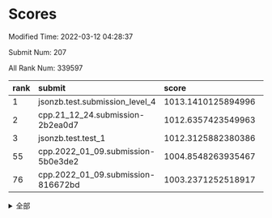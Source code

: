 # Scores

Modified Time: 2022-03-12 04:28:37

Submit Num: 207

All Rank Num: 339597

| rank |               submit               |       score        |       sigma        | pk_num |
| :--- | :--------------------------------- | :----------------- | :----------------- | :----- |
| 1    | jsonzb.test.submission_level_4     | 1013.1410125894996 | 0.8380219751882576 | 6561   |
| 2    | cpp.21_12_24.submission-2b2ea0d7   | 1012.6357423549963 | 0.8015929415031888 | 6558   |
| 3    | jsonzb.test.test_1                 | 1012.3125882380386 | 0.795738510957049  | 6563   |
| 55   | cpp.2022_01_09.submission-5b0e3de2 | 1004.8548263935467 | 0.7154448482343266 | 6561   |
| 76   | cpp.2022_01_09.submission-816672bd | 1003.2371252518917 | 0.7165242797664847 | 6559   |


<details>
<summary>全部</summary>

| rank |                 submit                 |       score        |       sigma        | pk_num |
| :--- | :------------------------------------- | :----------------- | :----------------- | :----- |
| 1    | jsonzb.test.submission_level_4         | 1013.1410125894996 | 0.8380219751882576 | 6561   |
| 2    | cpp.21_12_24.submission-2b2ea0d7       | 1012.6357423549963 | 0.8015929415031888 | 6558   |
| 3    | jsonzb.test.test_1                     | 1012.3125882380386 | 0.795738510957049  | 6563   |
| 4    | gobigger.level_3.submission_level_3_6  | 1011.8190580062535 | 0.7755763705982062 | 6567   |
| 5    | gobigger.level_3.submission_level_3_36 | 1011.6663810857053 | 0.7817651333532728 | 6567   |
| 6    | gobigger.level_3.submission_level_3_3  | 1011.5441025270529 | 0.757439761854917  | 6559   |
| 7    | gobigger.level_3.submission_level_3_42 | 1011.1459400325638 | 0.7853978730760658 | 6564   |
| 8    | gobigger.level_3.submission_level_3_20 | 1011.1446350374764 | 0.7911212734246243 | 6560   |
| 9    | gobigger.level_3.submission_level_3_48 | 1011.0997326457416 | 0.7794882082821974 | 6558   |
| 10   | gobigger.level_3.submission_level_3_34 | 1011.0463256632396 | 0.7679357131931666 | 6560   |
| 11   | gobigger.level_3.submission_level_3_5  | 1011.0342184741855 | 0.7611354135409635 | 6564   |
| 12   | gobigger.level_3.submission_level_3_37 | 1010.8218445925085 | 0.7815193179305233 | 6565   |
| 13   | gobigger.level_3.submission_level_3_30 | 1010.7587059889777 | 0.7858869611108833 | 6560   |
| 14   | gobigger.level_3.submission_level_3_7  | 1010.6535744050943 | 0.7875912289946272 | 6564   |
| 15   | gobigger.level_3.submission_level_3_47 | 1010.6086523837532 | 0.7599939656545933 | 6564   |
| 16   | gobigger.level_3.submission_level_3_2  | 1010.4460500961562 | 0.7648447053691622 | 6562   |
| 17   | gobigger.level_3.submission_level_3_18 | 1010.3249914770853 | 0.7517072361531881 | 6562   |
| 18   | gobigger.level_3.submission_level_3_1  | 1010.3089704417733 | 0.7563963760154209 | 6564   |
| 19   | gobigger.level_3.submission_level_3_16 | 1010.2652336240283 | 0.7434713229849604 | 6557   |
| 20   | gobigger.level_3.submission_level_3_31 | 1010.2111079232031 | 0.7455361170378014 | 6563   |
| 21   | gobigger.level_3.submission_level_3_39 | 1010.1666227892168 | 0.7714905266345792 | 6558   |
| 22   | gobigger.level_3.submission_level_3_17 | 1010.1588198061561 | 0.7643218121211771 | 6563   |
| 23   | gobigger.level_3.submission_level_3_22 | 1010.1550128442686 | 0.7530157054928327 | 6559   |
| 24   | gobigger.level_3.submission_level_3_43 | 1010.1475812998152 | 0.7692327384463475 | 6565   |
| 25   | gobigger.level_3.submission_level_3_23 | 1010.108969475957  | 0.7693608310188563 | 6563   |
| 26   | gobigger.level_3.submission_level_3_41 | 1010.0859615514393 | 0.7719442831790926 | 6563   |
| 27   | gobigger.level_3.submission_level_3_10 | 1010.0762803510884 | 0.7481642241924376 | 6562   |
| 28   | gobigger.level_3.submission_level_3_46 | 1010.0408861050075 | 0.7632637578048487 | 6566   |
| 29   | gobigger.level_3.submission_level_3_45 | 1010.0361831237515 | 0.7554675254150451 | 6566   |
| 30   | gobigger.level_3.submission_level_3_44 | 1010.008969923781  | 0.7739753209375723 | 6563   |
| 31   | gobigger.level_3.submission_level_3_25 | 1010.0063709622467 | 0.7745530057997155 | 6559   |
| 32   | gobigger.level_3.submission_level_3_33 | 1009.9988939925244 | 0.7563499763988348 | 6567   |
| 33   | gobigger.level_3.submission_level_3_0  | 1009.9879569895189 | 0.7504280837531397 | 6562   |
| 34   | gobigger.level_3.submission_level_3_38 | 1009.9760927335938 | 0.744266095878825  | 6556   |
| 35   | gobigger.level_3.submission_level_3_21 | 1009.947074201411  | 0.7499312271448255 | 6561   |
| 36   | gobigger.level_3.submission_level_3_12 | 1009.921471143934  | 0.7315062797332784 | 6559   |
| 37   | gobigger.level_3.submission_level_3_35 | 1009.9083741775489 | 0.7745410283120855 | 6564   |
| 38   | gobigger.level_3.submission_level_3_11 | 1009.8886577188688 | 0.7465959145951643 | 6564   |
| 39   | gobigger.level_3.submission_level_3_40 | 1009.8187871424368 | 0.7848798911437366 | 6560   |
| 40   | gobigger.level_3.submission_level_3_28 | 1009.8026103847108 | 0.7577145764770937 | 6565   |
| 41   | gobigger.level_3.submission_level_3_26 | 1009.6828978043886 | 0.7444081278441368 | 6560   |
| 42   | gobigger.level_3.submission_level_3_32 | 1009.6746448795606 | 0.7467338903194092 | 6561   |
| 43   | gobigger.level_3.submission_level_3_19 | 1009.5265395761216 | 0.7688497932092465 | 6566   |
| 44   | gobigger.level_3.submission_level_3_13 | 1009.5210548893771 | 0.7539191139268903 | 6564   |
| 45   | gobigger.level_3.submission_level_3_14 | 1009.4423121453594 | 0.7832017643571316 | 6566   |
| 46   | gobigger.level_3.submission_level_3_49 | 1009.4356472750746 | 0.7537963948673104 | 6566   |
| 47   | gobigger.level_3.submission_level_3_24 | 1009.2526299177428 | 0.7492534300354906 | 6560   |
| 48   | gobigger.level_3.submission_level_3_27 | 1009.1920890210092 | 0.7413684255619776 | 6561   |
| 49   | gobigger.level_3.submission_level_3_9  | 1009.1140156723776 | 0.7331445872913873 | 6558   |
| 50   | gobigger.level_3.submission_level_3_15 | 1008.9052262636051 | 0.739317976925725  | 6560   |
| 51   | gobigger.level_3.submission_level_3_29 | 1008.6339998333043 | 0.7358231117819842 | 6561   |
| 52   | gobigger.level_3.submission_level_3_8  | 1008.5749519657655 | 0.7649647175228329 | 6561   |
| 53   | gobigger.level_3.submission_level_3_4  | 1007.9111999417612 | 0.7611218141001203 | 6561   |
| 54   | gobigger.level_1.submission_level_1_28 | 1004.9926759332743 | 0.7285616897607601 | 6555   |
| 55   | cpp.2022_01_09.submission-5b0e3de2     | 1004.8548263935467 | 0.7154448482343266 | 6561   |
| 56   | gobigger.level_1.submission_level_1_29 | 1004.6241426350255 | 0.7222459183653495 | 6564   |
| 57   | gobigger.level_1.submission_level_1_42 | 1004.5724702109111 | 0.7279838684717223 | 6562   |
| 58   | gobigger.level_1.submission_level_1_37 | 1004.4162414897339 | 0.7160639382674808 | 6567   |
| 59   | gobigger.level_1.submission_level_1_3  | 1004.2467448138179 | 0.722428447403643  | 6566   |
| 60   | gobigger.level_1.submission_level_1_43 | 1004.2104986460238 | 0.7067517302369981 | 6565   |
| 61   | gobigger.level_1.submission_level_1_34 | 1004.1583852063966 | 0.7054360987088828 | 6565   |
| 62   | gobigger.level_1.submission_level_1_11 | 1004.1485342151535 | 0.7084577069625658 | 6556   |
| 63   | gobigger.level_1.submission_level_1_26 | 1004.0677466925486 | 0.7238177841476691 | 6561   |
| 64   | gobigger.level_1.submission_level_1_17 | 1003.9035139596607 | 0.7088263445323506 | 6563   |
| 65   | gobigger.level_1.submission_level_1_27 | 1003.8983556016268 | 0.7244431871627248 | 6563   |
| 66   | gobigger.level_1.submission_level_1_24 | 1003.7995058056786 | 0.7385525290436035 | 6558   |
| 67   | gobigger.level_1.submission_level_1_4  | 1003.6859623933087 | 0.7234734941981946 | 6562   |
| 68   | gobigger.level_1.submission_level_1_6  | 1003.6529690852742 | 0.7193730155044445 | 6563   |
| 69   | gobigger.level_1.submission_level_1_16 | 1003.6365415731939 | 0.7065538901738166 | 6563   |
| 70   | gobigger.level_1.submission_level_1_36 | 1003.6146664269379 | 0.7140325233784959 | 6561   |
| 71   | gobigger.level_1.submission_level_1_21 | 1003.6133674966683 | 0.7138538115102098 | 6566   |
| 72   | gobigger.level_1.submission_level_1_25 | 1003.5787728715825 | 0.7244287665549332 | 6561   |
| 73   | gobigger.level_1.submission_level_1_1  | 1003.3758663928684 | 0.7192329704753617 | 6568   |
| 74   | gobigger.level_1.submission_level_1_40 | 1003.2980300388468 | 0.7194735345085412 | 6562   |
| 75   | gobigger.level_1.submission_level_1_46 | 1003.2934202766388 | 0.7233335313156961 | 6561   |
| 76   | cpp.2022_01_09.submission-816672bd     | 1003.2371252518917 | 0.7165242797664847 | 6559   |
| 77   | gobigger.level_1.submission_level_1_0  | 1003.2366412654428 | 0.716829461470979  | 6564   |
| 78   | gobigger.level_1.submission_level_1_45 | 1003.2188351739594 | 0.7163388826785692 | 6559   |
| 79   | gobigger.level_1.submission_level_1_23 | 1003.215778698942  | 0.7177959167530891 | 6562   |
| 80   | gobigger.level_1.submission_level_1_44 | 1003.1957426985472 | 0.7134602099932112 | 6566   |
| 81   | gobigger.level_1.submission_level_1_18 | 1003.1543467036506 | 0.7119251808705082 | 6559   |
| 82   | gobigger.level_1.submission_level_1_14 | 1003.1478459344406 | 0.726497146578238  | 6563   |
| 83   | gobigger.level_1.submission_level_1_7  | 1003.1425899941823 | 0.7020157534212069 | 6559   |
| 84   | gobigger.level_1.submission_level_1_19 | 1003.0453364016247 | 0.7143484818381594 | 6568   |
| 85   | gobigger.level_1.submission_level_1_5  | 1003.0212498355147 | 0.7175078750387412 | 6565   |
| 86   | gobigger.level_1.submission_level_1_2  | 1002.9805100133103 | 0.7235331013039337 | 6557   |
| 87   | gobigger.level_1.submission_level_1_39 | 1002.9570103600068 | 0.705448737688058  | 6555   |
| 88   | gobigger.level_1.submission_level_1_48 | 1002.9283296788228 | 0.7122227484820984 | 6556   |
| 89   | gobigger.level_1.submission_level_1_38 | 1002.8949341392414 | 0.7092757915655516 | 6562   |
| 90   | gobigger.level_1.submission_level_1_49 | 1002.7533791834339 | 0.7058994437099696 | 6567   |
| 91   | gobigger.level_1.submission_level_1_32 | 1002.7277030571664 | 0.711429323555439  | 6562   |
| 92   | gobigger.level_1.submission_level_1_13 | 1002.707758122182  | 0.7293219275978566 | 6564   |
| 93   | gobigger.level_1.submission_level_1_9  | 1002.7017887418643 | 0.7298004138357997 | 6560   |
| 94   | gobigger.level_1.submission_level_1_12 | 1002.5979424610235 | 0.7101995361096262 | 6568   |
| 95   | gobigger.level_1.submission_level_1_33 | 1002.5536619252873 | 0.7004867102940819 | 6570   |
| 96   | gobigger.level_1.submission_level_1_31 | 1002.5313285274468 | 0.7014932214527623 | 6563   |
| 97   | gobigger.level_1.submission_level_1_8  | 1002.4389313377434 | 0.7232721749034167 | 6565   |
| 98   | gobigger.level_1.submission_level_1_47 | 1002.320027664759  | 0.7138872393293542 | 6561   |
| 99   | gobigger.level_1.submission_level_1_15 | 1002.3085636698951 | 0.7156549377365069 | 6562   |
| 100  | gobigger.level_1.submission_level_1_35 | 1002.3043134840352 | 0.7079042674803424 | 6555   |
| 101  | gobigger.level_1.submission_level_1_30 | 1002.2279686797826 | 0.7096988161601969 | 6560   |
| 102  | gobigger.level_1.submission_level_1_20 | 1002.1789191900588 | 0.7235972810393159 | 6568   |
| 103  | gobigger.level_1.submission_level_1_41 | 1001.7353004082768 | 0.7185996938520696 | 6559   |
| 104  | gobigger.level_1.submission_level_1_22 | 1000.9502430154035 | 0.7139176631185948 | 6564   |
| 105  | gobigger.level_1.submission_level_1_10 | 1000.5575855368782 | 0.6979507792842573 | 6568   |
| 106  | gobigger.random.submission_random_26   | 998.1460462996191  | 0.7059196192217572 | 6560   |
| 107  | gobigger.random.submission_random_48   | 998.0298864710788  | 0.7039892510168696 | 6561   |
| 108  | gobigger.random.submission_random_34   | 997.7893881196422  | 0.7085445963920662 | 6559   |
| 109  | gobigger.random.submission_random_31   | 997.6388162174869  | 0.7156467989671741 | 6566   |
| 110  | gobigger.random.submission_random_17   | 997.3788253112343  | 0.7027373577502845 | 6561   |
| 111  | gobigger.random.submission_random_36   | 997.1589379461778  | 0.7082075321650666 | 6563   |
| 112  | gobigger.random.submission_random_9    | 997.1100080050687  | 0.7074068138220666 | 6559   |
| 113  | gobigger.random.submission_random_4    | 996.9911252286153  | 0.7132094622353583 | 6562   |
| 114  | gobigger.random.submission_random_24   | 996.8967031751166  | 0.714488901608899  | 6558   |
| 115  | gobigger.random.submission_random_38   | 996.6908163147947  | 0.7022095412695581 | 6564   |
| 116  | gobigger.random.submission_random_10   | 996.6050769357137  | 0.7142248800207399 | 6561   |
| 117  | gobigger.random.submission_random_43   | 996.4934855375926  | 0.7100063418969611 | 6564   |
| 118  | gobigger.random.submission_random_44   | 996.4647838641538  | 0.6955077351244671 | 6565   |
| 119  | gobigger.random.submission_random_13   | 996.4463225690702  | 0.7146567724792388 | 6559   |
| 120  | gobigger.random.submission_random_6    | 996.4094139424192  | 0.7080669349990807 | 6562   |
| 121  | gobigger.random.submission_random_11   | 996.385287881584   | 0.7142621008239117 | 6566   |
| 122  | gobigger.random.submission_random_3    | 996.3636760145741  | 0.72542625949972   | 6565   |
| 123  | gobigger.random.submission_random_40   | 996.341110604794   | 0.718505322963533  | 6568   |
| 124  | gobigger.random.submission_random_39   | 996.3117349936605  | 0.7168441903100615 | 6562   |
| 125  | gobigger.random.submission_random_20   | 996.2928535284137  | 0.7081926974587461 | 6566   |
| 126  | gobigger.random.submission_random_18   | 996.2560581089251  | 0.7151863185811737 | 6560   |
| 127  | gobigger.random.submission_random_5    | 996.2537963896506  | 0.7033447381931442 | 6556   |
| 128  | gobigger.random.submission_random_35   | 996.2286877054295  | 0.6988381966793323 | 6555   |
| 129  | gobigger.random.submission_random_23   | 996.2110561978394  | 0.7147242622442841 | 6562   |
| 130  | gobigger.random.submission_random_33   | 996.1418679980994  | 0.7114708605250346 | 6563   |
| 131  | gobigger.random.submission_random_21   | 996.1033057975443  | 0.6938830683313486 | 6565   |
| 132  | gobigger.random.submission_random_49   | 996.0414377326254  | 0.7136436502823662 | 6565   |
| 133  | gobigger.random.submission_random_37   | 995.9740802230048  | 0.7015930266030841 | 6566   |
| 134  | gobigger.random.submission_random_47   | 995.8993551995969  | 0.7206599352656483 | 6564   |
| 135  | gobigger.random.submission_random_22   | 995.8951064562589  | 0.7039476195877954 | 6562   |
| 136  | gobigger.random.submission_random_30   | 995.8881734471428  | 0.7087952898403774 | 6568   |
| 137  | gobigger.random.submission_random_46   | 995.8360089464043  | 0.7092971070967479 | 6562   |
| 138  | gobigger.random.submission_random_0    | 995.8247443111094  | 0.712469510062595  | 6557   |
| 139  | gobigger.random.submission_random_2    | 995.7953725619933  | 0.7003901021122974 | 6560   |
| 140  | gobigger.random.submission_random_32   | 995.7719513033159  | 0.7079573607737736 | 6561   |
| 141  | gobigger.random.submission_random_16   | 995.5731464229576  | 0.7025498972095138 | 6565   |
| 142  | gobigger.random.submission_random_12   | 995.5415839240048  | 0.7048012622324373 | 6563   |
| 143  | gobigger.random.submission_random_45   | 995.5019431188399  | 0.6986768684580625 | 6565   |
| 144  | gobigger.random.submission_random_27   | 995.4803553526598  | 0.7096073406993736 | 6561   |
| 145  | gobigger.random.submission_random_42   | 995.437225580887   | 0.7136595790656722 | 6563   |
| 146  | gobigger.random.submission_random_8    | 995.4165703943945  | 0.717518779408611  | 6565   |
| 147  | gobigger.random.submission_random_14   | 995.2987315124875  | 0.7169158161176383 | 6563   |
| 148  | gobigger.random.submission_random_25   | 995.2035426385625  | 0.7355815856681382 | 6560   |
| 149  | gobigger.random.submission_random_29   | 995.1759173554015  | 0.711150100326125  | 6568   |
| 150  | gobigger.random.submission_random_7    | 995.1736947145126  | 0.715149758798879  | 6566   |
| 151  | gobigger.random.submission_random_41   | 995.0982128986016  | 0.7153044849636893 | 6560   |
| 152  | gobigger.random.submission_random_19   | 994.995814011789   | 0.7024536712553087 | 6561   |
| 153  | gobigger.random.submission_random_15   | 994.9265460399771  | 0.7116326429272235 | 6562   |
| 154  | gobigger.random.submission_random_1    | 994.6312510310902  | 0.7116993302995889 | 6567   |
| 155  | gobigger.random.submission_random_28   | 994.459611603417   | 0.7270078457852984 | 6565   |
| 156  | gobigger.level_2.submission_level_2_40 | 994.0029589537274  | 0.7411758584038153 | 6566   |
| 157  | gobigger.level_2.submission_level_2_23 | 993.7900060072261  | 0.7388230170662735 | 6559   |
| 158  | gobigger.level_2.submission_level_2_19 | 993.710541495544   | 0.737020760541475  | 6564   |
| 159  | gobigger.level_2.submission_level_2_33 | 993.3258052401336  | 0.7341417386174904 | 6562   |
| 160  | gobigger.level_2.submission_level_2_34 | 993.3173865209549  | 0.7298759803850619 | 6567   |
| 161  | gobigger.level_2.submission_level_2_45 | 993.2619348722901  | 0.7464311917643608 | 6562   |
| 162  | gobigger.level_2.submission_level_2_39 | 993.2211478142714  | 0.7411636836933349 | 6564   |
| 163  | gobigger.level_2.submission_level_2_27 | 992.9518284441879  | 0.7469057999552987 | 6565   |
| 164  | gobigger.level_2.submission_level_2_38 | 992.9471244787916  | 0.735907545025372  | 6565   |
| 165  | gobigger.level_2.submission_level_2_31 | 992.8581383045057  | 0.7317950824428674 | 6564   |
| 166  | gobigger.level_2.submission_level_2_15 | 992.8075682885758  | 0.7396545088306363 | 6564   |
| 167  | gobigger.level_2.submission_level_2_3  | 992.7152627731055  | 0.7504528582327461 | 6561   |
| 168  | gobigger.level_2.submission_level_2_41 | 992.709010319526   | 0.7405565692167487 | 6559   |
| 169  | gobigger.level_2.submission_level_2_7  | 992.6927513004383  | 0.7385813682922495 | 6558   |
| 170  | gobigger.level_2.submission_level_2_5  | 992.6633486912312  | 0.7458079861233559 | 6563   |
| 171  | gobigger.level_2.submission_level_2_24 | 992.4740135159108  | 0.760014710887812  | 6556   |
| 172  | gobigger.level_2.submission_level_2_6  | 992.40256442334    | 0.7425769694896289 | 6561   |
| 173  | gobigger.level_2.submission_level_2_21 | 992.3790610306336  | 0.7343523692927263 | 6559   |
| 174  | gobigger.level_2.submission_level_2_17 | 992.3177932980557  | 0.738479497649579  | 6563   |
| 175  | gobigger.level_2.submission_level_2_9  | 992.2815617426785  | 0.7364475256731414 | 6563   |
| 176  | gobigger.level_2.submission_level_2_49 | 992.2800195575128  | 0.7545966239566451 | 6561   |
| 177  | gobigger.level_2.submission_level_2_35 | 992.2275241522624  | 0.7395370228823599 | 6564   |
| 178  | gobigger.level_2.submission_level_2_25 | 992.1941633877741  | 0.7489372608065482 | 6562   |
| 179  | gobigger.level_2.submission_level_2_48 | 992.1853507202281  | 0.7416249134149688 | 6563   |
| 180  | gobigger.level_2.submission_level_2_37 | 992.1784429992023  | 0.7454926627161916 | 6564   |
| 181  | gobigger.level_2.submission_level_2_43 | 992.1632457685594  | 0.7248192574523721 | 6562   |
| 182  | gobigger.level_2.submission_level_2_46 | 992.135767338014   | 0.7391804664987525 | 6560   |
| 183  | gobigger.level_2.submission_level_2_47 | 992.1174041213852  | 0.7248127958253601 | 6565   |
| 184  | gobigger.level_2.submission_level_2_26 | 992.1145267906846  | 0.7681010333552514 | 6562   |
| 185  | gobigger.level_2.submission_level_2_30 | 992.0821059806359  | 0.7447048967206081 | 6560   |
| 186  | gobigger.level_2.submission_level_2_0  | 991.9899892596077  | 0.758968213992062  | 6561   |
| 187  | gobigger.level_2.submission_level_2_12 | 991.7622559121947  | 0.7402305947270997 | 6560   |
| 188  | gobigger.level_2.submission_level_2_16 | 991.7281446116896  | 0.7549678803636477 | 6562   |
| 189  | gobigger.level_2.submission_level_2_29 | 991.706933656422   | 0.736031898688357  | 6561   |
| 190  | gobigger.level_2.submission_level_2_8  | 991.6431135257122  | 0.7557131772522636 | 6559   |
| 191  | gobigger.level_2.submission_level_2_10 | 991.5391994111309  | 0.7530335165902653 | 6561   |
| 192  | gobigger.level_2.submission_level_2_4  | 991.5380405658457  | 0.7556384850021818 | 6563   |
| 193  | gobigger.level_2.submission_level_2_2  | 991.4770300645878  | 0.7596434258117086 | 6560   |
| 194  | gobigger.level_2.submission_level_2_28 | 991.4224696502994  | 0.7370368534499095 | 6556   |
| 195  | gobigger.level_2.submission_level_2_32 | 991.3747036070738  | 0.7600669471862262 | 6565   |
| 196  | gobigger.level_2.submission_level_2_42 | 991.3464005899789  | 0.7652225454340978 | 6559   |
| 197  | gobigger.level_2.submission_level_2_14 | 991.3304550126504  | 0.7608622600010647 | 6561   |
| 198  | gobigger.level_2.submission_level_2_36 | 991.1247605835968  | 0.7635859068372856 | 6555   |
| 199  | gobigger.level_2.submission_level_2_11 | 991.1233696590493  | 0.7473946888652039 | 6563   |
| 200  | gobigger.level_2.submission_level_2_22 | 990.7823136048605  | 0.7489048826191876 | 6564   |
| 201  | gobigger.level_2.submission_level_2_18 | 990.0736396379239  | 0.7688310380546326 | 6566   |
| 202  | gobigger.level_2.submission_level_2_20 | 990.0460393948377  | 0.7590299015350093 | 6565   |
| 203  | gobigger.level_2.submission_level_2_44 | 989.8862852905286  | 0.7872469612211043 | 6563   |
| 204  | gobigger.level_2.submission_level_2_1  | 989.7878053704219  | 0.7701342788570794 | 6566   |
| 205  | gobigger.level_2.submission_level_2_13 | 988.9105121984642  | 0.7898649525637984 | 6566   |
| 206  | gobigger.none.submission_none_1        | 978.4789519262239  | 1.2410046986879255 | 6561   |
| 207  | gobigger.none.submission_none_0        | 978.2407842637758  | 1.3054365675724782 | 6560   |

</details>